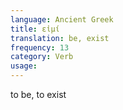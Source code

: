 ```yaml
---
language: Ancient Greek
title: εἰμί
translation: be, exist
frequency: 13
category: Verb
usage: 
---
```

to be, to exist